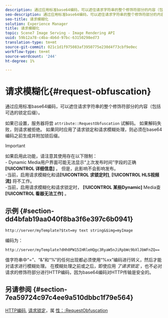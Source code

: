 ```yaml
---
description: 通过应用标准base64编码，可以遮住请求字符串的整个修饰符部分的内容（包括可选的锁定后缀）。
seo-description: 通过应用标准base64编码，可以遮住请求字符串的整个修饰符部分的内容（包括可选的锁定后缀）。
seo-title: 请求模糊化
solution: Experience Manager
title: 请求模糊化
topic: Scene7 Image Serving - Image Rendering API
uuid: 59b12a78-c4ba-4b6d-97bc-63150298ed73
translation-type: tm+mt
source-git-commit: 021c1d1f975083af3950775e230d4f73cbf9e0ec
workflow-type: tm+mt
source-wordcount: '244'
ht-degree: 1%

---
```



# 请求模糊化{#request-obfuscation}

通过应用标准base64编码，可以遮住请求字符串的整个修饰符部分的内容（包括可选的锁定后缀）。

如果已设置，服务器将尝 `attribute::RequestObfuscation` 试解码。 如果解码失败，则请求被拒绝。 如果同时应用了请求锁定和请求模糊处理，则必须在base64编码之前生成并附加锁后缀。

>[!IMPORTANT]
>
>如果启用此功能，请注意其使用存在以下限制：<br>- Dynamic Media用户界面可能无法显示“上次发布时间”字段的正确 **[!UICONTROL 详细信息]** 。 但是，此影响不会影响发布。<br>-当前，启用请求模糊化和请&#x200B;**[!UICONTROL 求锁定时]**, **[!UICONTROL HLS视频流]** 将不工作。<br>-当前，启用请求模糊化和请求锁定时， **[!UICONTROL 某些Dynamic]** Media查 **[!UICONTROL 看器无法工作]** 。

## 示例 {#section-dd4bfab19aa040f8ba3f6e397c6b0941}

`http://server/myTemplate?$txt=my text string&$img=myImage`

编码为：

`http://server/myTemplate?dHh0PW15IHRleHQgc3RyaW5nJiRpbWc9bXlJbWFnZQ==`

值字符串中“=”、“&amp;”和“%”的任何出现都必须使用“%xx”编码进行转义，然后才能对请求进行模糊处理。 在模糊处理之前或之后，即使应用 *了请求锁定* ，也不必对请求的修饰符部分进行HTTP编码，因为base64编码对HTTP传输是安全的。

## 另请参阅 {#section-7ea59724c97c4ee9a510dbbc1f79e564}

[HTTP编码](../../../../../is-api/http-ref/image-serving-api-ref/c-http-protocol-reference/c-syntax-and-features/r-http-encoding.md#reference-bb34dd13f316462695448acfa8f92df7), [请求锁定](../../../../../is-api/http-ref/image-serving-api-ref/c-http-protocol-reference/c-syntax-and-features/r-request-locking.md#reference-4177193d20774daab0dbf206a927844c)，属 [性：:RequestObfuscation](../../../../../is-api/image-catalog/image-serving-api-ref/c-image-catalog-reference/c-attributes-reference/r-requestobfuscation.md#reference-730a3330253343f893419ebd52baf0bd)
